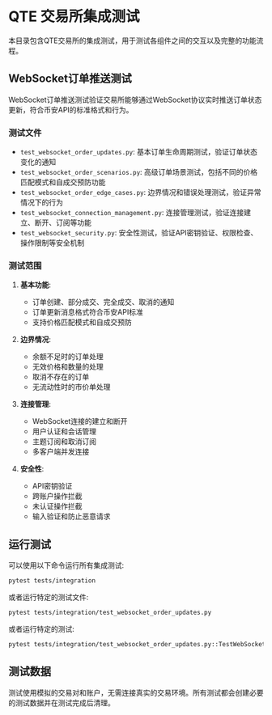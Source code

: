 # QTE 交易所集成测试

本目录包含QTE交易所的集成测试，用于测试各组件之间的交互以及完整的功能流程。

## WebSocket订单推送测试

WebSocket订单推送测试验证交易所能够通过WebSocket协议实时推送订单状态更新，符合币安API的标准格式和行为。

### 测试文件

- `test_websocket_order_updates.py`: 基本订单生命周期测试，验证订单状态变化的通知
- `test_websocket_order_scenarios.py`: 高级订单场景测试，包括不同的价格匹配模式和自成交预防功能
- `test_websocket_order_edge_cases.py`: 边界情况和错误处理测试，验证异常情况下的行为
- `test_websocket_connection_management.py`: 连接管理测试，验证连接建立、断开、订阅等功能
- `test_websocket_security.py`: 安全性测试，验证API密钥验证、权限检查、操作限制等安全机制

### 测试范围

1. **基本功能**:
   - 订单创建、部分成交、完全成交、取消的通知
   - 订单更新消息格式符合币安API标准
   - 支持价格匹配模式和自成交预防

2. **边界情况**:
   - 余额不足时的订单处理
   - 无效价格和数量的处理
   - 取消不存在的订单
   - 无流动性时的市价单处理

3. **连接管理**:
   - WebSocket连接的建立和断开
   - 用户认证和会话管理
   - 主题订阅和取消订阅
   - 多客户端并发连接

4. **安全性**:
   - API密钥验证
   - 跨账户操作拦截
   - 未认证操作拦截
   - 输入验证和防止恶意请求

## 运行测试

可以使用以下命令运行所有集成测试:

```bash
pytest tests/integration
```

或者运行特定的测试文件:

```bash
pytest tests/integration/test_websocket_order_updates.py
```

或者运行特定的测试:

```bash
pytest tests/integration/test_websocket_order_updates.py::TestWebSocketOrderUpdatesIntegration::test_order_lifecycle_updates
```

## 测试数据

测试使用模拟的交易对和账户，无需连接真实的交易环境。所有测试都会创建必要的测试数据并在测试完成后清理。 